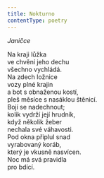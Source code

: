 ```yaml
---
title: Nokturno
contentType: poetry
---
```


<section>

_Janičce_

Na kraji lůžka  
ve chvění jeho dechu  
všechno vychládá.  
Na zdech ložnice  
vozy plné krajin  
a bot s obnaženou kostí,  
pleš měsíce s nasáklou štěnicí.  
Bojí se nadechnout;  
kolik vydrží její hrudník,  
když několik žeber  
nechala své váhavosti.  
Pod okna připlul snad  
vyrabovaný koráb,  
který je vkusně nasvícen.  
Noc má svá pravidla  
pro bdící.

</section>
